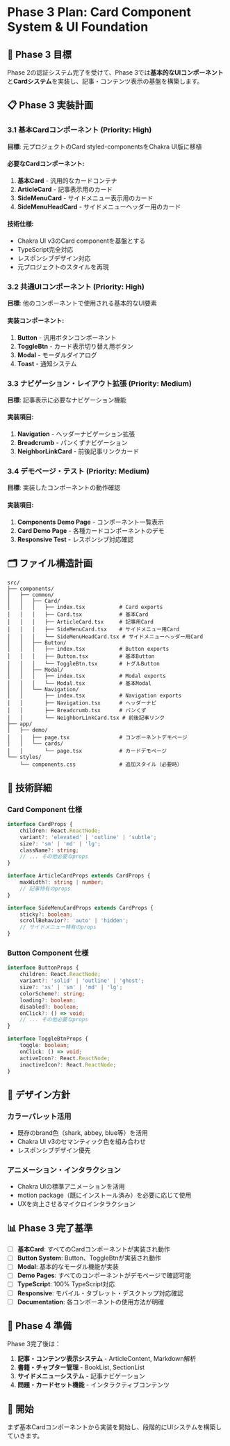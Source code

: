 # Phase 3 Plan: Card Component System & UI Foundation

## 🎯 Phase 3 目標

Phase 2の認証システム完了を受けて、Phase 3では**基本的なUIコンポーネント**と**Cardシステム**を実装し、記事・コンテンツ表示の基盤を構築します。

## 📋 Phase 3 実装計画

### 3.1 基本Cardコンポーネント (Priority: High)

**目標**: 元プロジェクトのCard styled-componentsをChakra UI版に移植

#### 必要なCardコンポーネント:

1. **基本Card** - 汎用的なカードコンテナ
2. **ArticleCard** - 記事表示用のカード
3. **SideMenuCard** - サイドメニュー表示用のカード
4. **SideMenuHeadCard** - サイドメニューヘッダー用のカード

#### 技術仕様:

- Chakra UI v3のCard componentを基盤とする
- TypeScript完全対応
- レスポンシブデザイン対応
- 元プロジェクトのスタイルを再現

### 3.2 共通UIコンポーネント (Priority: High)

**目標**: 他のコンポーネントで使用される基本的なUI要素

#### 実装コンポーネント:

1. **Button** - 汎用ボタンコンポーネント
2. **ToggleBtn** - カード表示切り替え用ボタン
3. **Modal** - モーダルダイアログ
4. **Toast** - 通知システム

### 3.3 ナビゲーション・レイアウト拡張 (Priority: Medium)

**目標**: 記事表示に必要なナビゲーション機能

#### 実装項目:

1. **Navigation** - ヘッダーナビゲーション拡張
2. **Breadcrumb** - パンくずナビゲーション
3. **NeighborLinkCard** - 前後記事リンクカード

### 3.4 デモページ・テスト (Priority: Medium)

**目標**: 実装したコンポーネントの動作確認

#### 実装項目:

1. **Components Demo Page** - コンポーネント一覧表示
2. **Card Demo Page** - 各種カードコンポーネントのデモ
3. **Responsive Test** - レスポンシブ対応確認

## 🗂️ ファイル構造計画

```
src/
├── components/
│   ├── common/
│   │   ├── Card/
│   │   │   ├── index.tsx           # Card exports
│   │   │   ├── Card.tsx            # 基本Card
│   │   │   ├── ArticleCard.tsx     # 記事用Card
│   │   │   ├── SideMenuCard.tsx    # サイドメニュー用Card
│   │   │   └── SideMenuHeadCard.tsx # サイドメニューヘッダー用Card
│   │   ├── Button/
│   │   │   ├── index.tsx           # Button exports
│   │   │   ├── Button.tsx          # 基本Button
│   │   │   └── ToggleBtn.tsx       # トグルButton
│   │   ├── Modal/
│   │   │   ├── index.tsx           # Modal exports
│   │   │   └── Modal.tsx           # 基本Modal
│   │   └── Navigation/
│   │       ├── index.tsx           # Navigation exports
│   │       ├── Navigation.tsx      # ヘッダーナビ
│   │       ├── Breadcrumb.tsx      # パンくず
│   │       └── NeighborLinkCard.tsx # 前後記事リンク
├── app/
│   ├── demo/
│   │   ├── page.tsx                # コンポーネントデモページ
│   │   └── cards/
│   │       └── page.tsx            # カードデモページ
└── styles/
    └── components.css              # 追加スタイル（必要時）
```

## 🔧 技術詳細

### Card Component 仕様

```typescript
interface CardProps {
    children: React.ReactNode;
    variant?: 'elevated' | 'outline' | 'subtle';
    size?: 'sm' | 'md' | 'lg';
    className?: string;
    // ... その他必要なprops
}

interface ArticleCardProps extends CardProps {
    maxWidth?: string | number;
    // 記事特有のprops
}

interface SideMenuCardProps extends CardProps {
    sticky?: boolean;
    scrollBehavior?: 'auto' | 'hidden';
    // サイドメニュー特有のprops
}
```

### Button Component 仕様

```typescript
interface ButtonProps {
    children: React.ReactNode;
    variant?: 'solid' | 'outline' | 'ghost';
    size?: 'xs' | 'sm' | 'md' | 'lg';
    colorScheme?: string;
    loading?: boolean;
    disabled?: boolean;
    onClick?: () => void;
    // ... その他必要なprops
}

interface ToggleBtnProps {
    toggle: boolean;
    onClick: () => void;
    activeIcon?: React.ReactNode;
    inactiveIcon?: React.ReactNode;
}
```

## 🎨 デザイン方針

### カラーパレット活用

- 既存のbrand色（shark, abbey, blue等）を活用
- Chakra UI v3のセマンティック色を組み合わせ
- レスポンシブデザイン優先

### アニメーション・インタラクション

- Chakra UIの標準アニメーションを活用
- motion package（既にインストール済み）を必要に応じて使用
- UXを向上させるマイクロインタラクション

## 📊 Phase 3 完了基準

- [ ] **基本Card**: すべてのCardコンポーネントが実装され動作
- [ ] **Button System**: Button、ToggleBtnが実装され動作
- [ ] **Modal**: 基本的なモーダル機能が実装
- [ ] **Demo Pages**: すべてのコンポーネントがデモページで確認可能
- [ ] **TypeScript**: 100% TypeScript対応
- [ ] **Responsive**: モバイル・タブレット・デスクトップ対応確認
- [ ] **Documentation**: 各コンポーネントの使用方法が明確

## 🔄 Phase 4 準備

Phase 3完了後は：

1. **記事・コンテンツ表示システム** - ArticleContent, Markdown解析
2. **書籍・チャプター管理** - BookList, SectionList
3. **サイドメニューシステム** - 記事ナビゲーション
4. **問題・カードセット機能** - インタラクティブコンテンツ

## 🚀 開始

まず基本Cardコンポーネントから実装を開始し、段階的にUIシステムを構築していきます。
